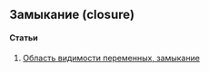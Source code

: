 ## Замыкание (closure)

#### Статьи
  1. [Область видимости переменных, замыкание](https://learn.javascript.ru/closure)
